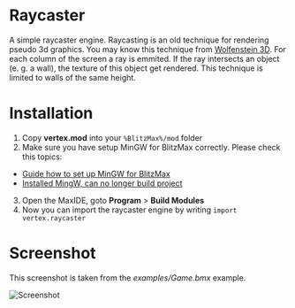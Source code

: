 # Raycaster
A simple raycaster engine. Raycasting is an old technique for rendering pseudo 3d graphics. You may know this technique from [Wolfenstein 3D](http://en.wikipedia.org/wiki/Wolfenstein_3D_engine "Wikipedia article"). For each column of the screen a ray is emmited. If the ray intersects an object (e. g. a wall), the texture of this object get rendered. This technique is limited to walls of the same height.

# Installation
1. Copy **vertex.mod** into your `%BlitzMax%/mod` folder
2. Make sure you have setup MinGW for BlitzMax correctly. Please check this topics:
 * [Guide how to set up MinGW for BlitzMax](http://www.blitzbasic.com/Community/posts.php?topic=90964)
 * [Installed MingW, can no longer build project](http://www.blitzbasic.com/Community/posts.php?topic=104435)
3. Open the MaxIDE, goto **Program** > **Build Modules**
4. Now you can import the raycaster engine by writing `import vertex.raycaster`

# Screenshot
This screenshot is taken from the _examples/Game.bmx_ example.

![Screenshot](https://cloud.githubusercontent.com/assets/10528519/8037979/1a98beac-0e01-11e5-9cec-7cd91b39f6e6.png "Screenshot taken from the game example")
